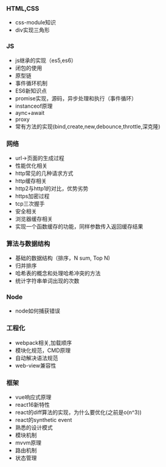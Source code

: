 
### HTML,CSS

- css-module知识
- div实现三角形

### JS

- js继承的实现（es5,es6）
- 闭包的使用
- 原型链
- 事件循环机制
- ES6新知识点
- promise实现，源码，异步处理和执行（事件循环）
- instanceof原理
- aync+await
- proxy
- 常有方法的实现(bind,create,new,debounce,throttle,深克隆)

### 网络

- url->页面的生成过程
- 性能优化相关
- http常见的几种请求方式
- http缓存相关
- http2与http1的对比，优势劣势
- https加密过程
- tcp三次握手
- 安全相关
- 浏览器缓存相关
- 实现一个函数缓存的功能，同样参数传入返回缓存结果

### 算法与数据结构

- 基础的数据结构（排序，N sum, Top N)
- 归并排序
- 哈希表的概念和处理哈希冲突的方法
- 统计字符串单词出现的次数

### Node

- node如何捕获错误

### 工程化

- webpack相关,加载顺序
- 模块化规范，CMD原理
- 自动解决语法规范
- web-view兼容性
  
### 框架

- vue响应式原理
- react16新特性
- react的diff算法的实现，为什么要优化(之前是o(n^3))
- react的synthetic event
- 熟悉的设计模式
- 模块机制
- mvvm原理
- 路由机制
- 状态管理